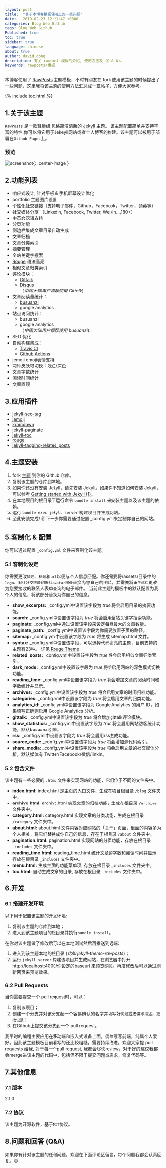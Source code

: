 ```yaml
---
layout: post
title:  "关于本博客模板使用上的一些问题"
date:   2019-02-23 12:21:47 +0800
categories: Blog Web Github
tags: Blog Web Github
Published: true
toc: true
sidebar: true
language: chinese
about: true
author: david.dong
description: 有关 rawpost 模板的介绍, 使用方法及 (Q & A)。
keywords: rawposts/模板 
---
```

本博客使用了 [RawPosts](https://github.com/gangdong/jekyll-theme-rawposts) 主题模板，不时有网友在 fork 使用该主题的时候提出了一些问题，这里我将该主题的使用方法汇总成一篇帖子，方便大家参考。

{% include toc.html %}

## <span id ="1">1.关于该主题</span>
`RawPosts` 是一款轻量级,风格简洁清新的 [Jekyll](https://jekyllrb.com/) 主题。 该主题配置简单并支持丰富的特性,你可以将它用于Jekeyll网站或者个人博客的构建。该主题可以被用于部署在`Github Pages`上。

### 预览
![screenshot]({{site.cdn_baseurl}}/assets/screenshot.png){: .center-image }

## <span id ="2">2.功能列表</span>
+ 响应式设计, 针对平板 & 手机屏幕设计优化
+ portfolio 主题图片设置
+ 个性化社交链接（支持电子邮件，Github，Facebook，Twitter，领英等）
+ 社交媒体分享 （Linkedin, Facebook, Twitter, Weixin...,180+）
+ 中英文双语支持
+ 分页功能
+ 侧边栏集成文章目录自动生成
+ 文章归档
+ 文章分类索引
+ 摘要管理
+ 全站关键字搜索
+ [Rouge](https://rubygems.org/gems/rouge) 语法高亮
+ 相似文章归类索引
+ 评论模块：
  + [Gittalk](https://www.devdoc.cn/gitalk-guide.html) 
  + [Disqus](https://disqus.com/)    
  （*中国大陆用户推荐使用 Gittalk*).
+ 文章阅读量统计：
  + [busuanzi](http://ibruce.info/2015/04/04/busuanzi/) 
  + google analytics
+ 站点访问统计：
  + busuanzi 
  + google analytics   
  （*中国大陆用户推荐使用 busuanzi*).
+ SEO 优化
+ 自动构建集成：
  + [Travis CI](https://www.travis-ci.com/) 
  + [Github Actions](https://docs.github.com/en/actions)
+ jemoji emoji表情支持
+ 两种皮肤可切换：浅色/深色
+ 文章字数统计
+ 阅读时间统计
+ 文章置顶

## <span id ="3">3.应用插件</span>
+ [jekyll-seo-tag](https://github.com/jekyll/jekyll-seo-tag)
+ [jemoji](https://openmoji.org)
+ [kramdown](https://kramdown.gettalong.org)
+ [jekyll-paginate](https://jekyll.zcopy.site/docs/pagination)
+ [jekyll-toc](https://github.com/toshimaru/jekyll-toc)
+ [rouge](https://jekyllrb.com/docs/liquid/tags/#code-snippet-highlighting)
+ [jekyll-tagging-related_posts](https://github.com/toshimaru/jekyll-tagging-related_posts)

## <span id ="4">4.主题安装</span>
1. fork [主题](https://github.com/gangdong/jekyll-theme-rawposts) 到你的 Github 仓库。
2. 复制该主题的仓库到本地。
3. 如果你还没有安装 Jekyll，请先安装 Jekyll。如果你不知道如何安装 Jekyll，可以参考 [Getting started with Jekyll (1)]({{site.baseurl}}/blog/2018/03/27/Web-jekyll-installation.html)。
4. 在本地项目的根目录下运行命令 `bundle install` 来安装主题以及该主题的依赖。
5. 运行 `bundle exec jekyll server` 构建项目并生成网站。
6. 至此安装完成! :v: 下一步你需要通过配置 _config.yml来定制你自己的网站。

## <span id ="5">5.客制化 & 配置</span>
你可以通过配置 `_config.yml` 文件来客制化该主题。

### <span id ="5.1">5.1 客制化设定</span>
你需要更改`描述`、`标题`和`url`以便与个人信息匹配。你还需要将/assets/目录中的 `logo`、`默认社交链接`和`默认avatar图像`替换为您自己的图片，并需要将`电子邮件`更改为您要接收的联系人表单查询的电子邮件。
当前此主题的模板中的默认配置为我个人的信息，将该部分替换为你自己的信息。
+ **show_excerpts:**
_config.yml中设置该字段为 *true* 将会启用目录的摘要功能。
+ **search:**
_config.yml中设置该字段为 *true* 将会启用全站关键字搜索功能。
+ **paginate:**
_config.yml中通过设置该字段来设定每页最大的文章数量。
+ **paginate_path:**
_config.yml中设置该字段为你需要放置子页的路径。
+ **sitemap:**
_config.yml中设置该字段为 *true* 将生成 sitemap.html 文件。
+ **syntax:**
_config.yml中设置该字段，可以选择代码高亮的主题，目前支持的主题有23种。
详见 [Rouge Theme](https://github.com/mzlogin/rouge-themes)
+ **related_posts:**
_config.yml中设置该字段为 *true* 将会启用相似文章归类索引。
+ **dark_mode:**
_config.yml中设置该字段为 *true* 将会启用网站的深色模式切换功能。
+ **reading_time:**
_config.yml中设置该字段为 *true* 将会增加文章的阅读时间和字数统计并显示。
+ **archives:**
_config.yml中设置该字段为 *true* 将会启用文章的时间归档功能。 
+ **categories:**
_config.yml中设置该字段为 *true* 将会启用文章的归类功能。
+ **analytics_id:**
_config.yml中设置该字段为 Google Analytics 的用户 ID，如果填写正确则启用 Google Analytics 分析。
+ **gittalk:**
_config.yml中设置该字段为 *true* 将会增加gittalk评论模块。 
+ **show_statistics:**
_config.yml中设置该字段为 *true* 将会启用网站访客统计功能，默认busuanzi引擎。
+ **rss:**
_config.yml中设置该字段为 *true* 将会启用rss生成功能。 
+ **source_code:** 
_config.yml中设置该字段为 *true* 将会增加源代码索引。
+ **share_media:**
_config.yml中设置该字段为 *true* 将会启用文章的社交媒体分析，默认媒体有 Twitter/Facebook/微信/linkin。


### <span id ="5.2">5.2 包含文件</span>
该主题有一些必要的 `.html` 文件来实现网站的功能，它们位于不同的文件夹中。
+ **index.html:**
index.html 是主页的入口文件，生成在项目根目录 `/blog` 文件夹中。
+ **archive.html:**
archive.html 实现文章的归档功能，生成在根目录 `/archive` 文件夹中。
+ **category.html:**
category.html 实现文章的分类功能，生成在根目录 `/category` 文件夹中。
+ **about.html:**
about.html 文件内容对应网站的「关于」页面，里面的内容多为个人相关，将它们替换成你自己的信息，存在于根目录 `/about` 文件夹中。
+ **pagination.html:**
pagination.html 实现网站的分页功能，存放在根目录 `_includes` 文件夹中。
+ **reading_time.html:**
reading_time.html 统计文章的字数和阅读时间并显示. 存放在根目录 `_includes` 文件夹中。
+ **menu.html:**
生成主页的功能菜单项, 存放在根目录 `_includes` 文件夹中。
+ **toc.html:**
自动生成文章的目录, 存放在根目录 `_includes` 文件夹中。

## <span id ="6">6.开发</span>
### <span id = "6.1">6.1 搭建开发环境</span>
以下用于配置该主题的开发环境:

1. 复制该主题的仓库到本地；
2. 进入到该主题项目的根目录并执行`bundle install`。

在你对该主题做了修改后可以在本地测试然后再推送到远端:

1. 进入到该主题本地的根目录 (*比如 jekyll-theme-rawposts*)；
2. 运行 `jekyll server` 构建该项目并生成网站，在浏览器中打开http://localhost:4000/你设定的baseurl 来预览网站。再度修改后可以通过刷新网页来预览效果。

### <span id = "6.2">6.2 Pull Requests</span>
当你需要提交一个 pull request时，可以：

1. 复制该项目；
2. 创建一个分支并对该分支起一个容易辨认的名字并填写好`问题`或者`需求描述`，`更改记录`；
3. 在Github上提交该分支到一个 pull request。

我平时的编程主要应用在移动端和嵌入式设备上面，偶尔写写前端，纯属个人爱好。因此该主题模板目前看写的还比较粗糙，需要持续改进。欢迎大家提 pull requests 给我, 对于每一个pull request, 我都会尽快review，对于好的建议我都会merge进该主题的代码中，包括但不限于提交问题或需求，修复代码等。

## <span id = "7">7.其他信息</span>
### <span id = "7.1">7.1 版本</span>
2.1.0

### <span id = "7.3">7.2 协议</span>
该主题为开源软件，基于`MIT`协议。

## <span id = "8">8.问题和回答 (Q&A)</span>
如果你有针对该主题的任何问题，欢迎在下面评论区留言，每个问题我都会认真回复。:smile: 